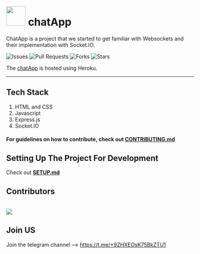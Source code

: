 # <img src="https://raw.githubusercontent.com/osBins/chatApp/main/public/img/favicon.ico" width="52"> chatApp

ChatApp is a project that we started to get familiar with Websockets and their implementation with Socket.IO.


![Issues](https://img.shields.io/github/issues/osBins/chatApp?color=#006400?style=flat-square&logo=appveyor)
![Pull Requests](https://img.shields.io/github/issues-pr/osBins/chatApp?color=#006400?style=flat-square&logo=appveyor)
![Forks](https://img.shields.io/github/forks/osBins/chatApp?style=flat-square&logo=appveyor)
![Stars](https://img.shields.io/github/stars/osBins/chatApp?style=flat-square&logo=appveyor)

The [chatApp](https://chatapp-420.herokuapp.com) is hosted using Heroku.

---
## Tech Stack
1. HTML and CSS
2. Javascript
3. Express.js
4. Socket.IO

#### For guidelines on how to contribute, check out [CONTRIBUTING.md](https://github.com/osBins/chatApp/blob/main/CONTRIBUTING.md) 

## Setting Up The Project For Development
Check out [**SETUP.md**](https://github.com/abhis1n/chatApp/blob/main/SETUP.md)

## Contributors
<br>
<a href="https://github.com/osBins/chatApp/graphs/contributors">
  <img src="https://contrib.rocks/image?repo=osBins/chatApp" />
</a>
<br>

## Join US
Join the telegram channel --> https://t.me/+9ZHXEOsK75BkZTU1


